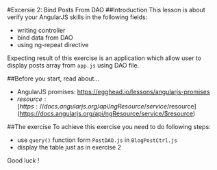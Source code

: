 #Excersie 2: Bind Posts From DAO
##Introduction
This lesson is about verify your AngularJS skills in the following fields:
* writing controller
* bind data from DAO
* using ng-repeat directive

Expecting result of this exercise is an application which allow user to display posts array from ```app.js``` using DAO file.

##Before you start, read about...
* AngularJS promises: [https://egghead.io/lessons/angularjs-promises ](https://egghead.io/lessons/angularjs-promises)
* $resource: [https://docs.angularjs.org/api/ngResource/service/$resource](https://docs.angularjs.org/api/ngResource/service/$resource)

##The exercise
To achieve this exercise you need to do following steps:
* use ```query()``` function form ```PostDAO.js``` in ```BlogPostCtrl.js```
* display the table just as in exercise 2

Good luck !